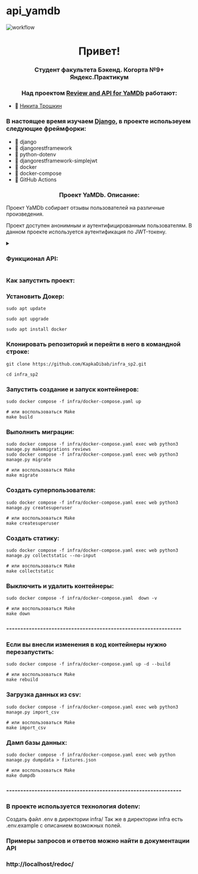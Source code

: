 # api_yamdb

![workflow](https://github.com/KapkaDibab/yamdb_final/actions/workflows/yamdb_workflow.yml/badge.svg)

<h1 align="center">Привет! </h1>
<h3 align="center">Студент факультета Бэкенд. Когорта №9+ Яндекс.Практикум</h3>
<h3 align="center">Над проектом <a href="https://github.com/KapkaDibab/yamdb_final" target="_blank">Review and API for YaMDb</a> работают:</h3>

- 🌱 [Никита Трошкин](https://github.com/KapkaDibab)

<h3 align="left">В настоящее время изучаем <a href="https://www.djangoproject.com/" target="_blank" rel="noreferrer">Django</a>, в проекте использеуем следующие фреймфорки: </h3>

- 🔭 django
- 🔭 djangorestframework
- 🔭 python-dotenv
- 🔭 djangorestframework-simplejwt
- 🔭 docker
- 🔭 docker-compose
- 🔭 GitHub Actions

<h3 align="center">Проект YaMDb. Описание:</h3>
<p align="left">Проект YaMDb собирает отзывы пользователей на различные произведения.</p>
<p align="left">Проект доступен анонимным и аутентифицированным пользователям. 
В данном проекте используется аутентификация по JWT-токену.</p>

<details> 
  <summary><h3 align="left">Функционал API: </h3></summary>
    <details>
        <summary>1. Работа с отзывами: </summary>
            - Получение списка всех отзывов. Позволяет получить список всех отзывов.
            Права доступа: Доступно без токена;
            - Добавление нового отзыва. Позволяет добавить новый отзыв. Пользователь может оставить только один отзыв на произведение.
            Права доступа: Аутентифицированные пользователи;
            - Получение отзыва по id. Позволяет получить отзыв по id для указанного произведения. Права доступа: Доступно без токена;
            - Частичное обновление отзыва по id. Позволяет частичное обновить отзыв по id. Права доступа: Автор отзыва, модератор или администратор.;
            - Удаление отзыва по id. Позволяет удалить отзыв по id. 
            Права доступа: Автор отзыва, модератор или администратор.
    </details>
    <details>
        <summary>2. Работа с комментариями: </summary>
            - Получение списка всех комментариев к отзыву. Позволяет получить список всех комментариев к отзыву. Права доступа: Доступно без токена;
            - Добавление комментария. Позволяет добавить новый комментарий для отзыва. Права доступа: Аутентифицированные пользователи;
            - Получение комментария к отзыву. Позволяет получить комментарий для отзыва по id. Права доступа: Доступно без токена;
            - Частичное обновление комментария к отзыву. Позволяет частично обновить комментарий к отзыву по id. Права доступа: Автор комментария, модератор или администратор;
            - Удаление комментария к отзыву. Позволяет удалить комментарий к отзыву по id. Права доступа: Автор комментария, модератор или администратор.
    </details>
    <details>
        <summary>3. Работа с категориями: </summary>
            - Получение списка всех категорий. Позволяет получить список всех категорий. Права доступа: Доступно без токена;
            - Добавление новой категории. Позволяет создать категорию. Права доступа: Администратор;
            - Удаление категории. Позволяет удалить категорию. Права доступа: Администратор.
    </details>
    <details>
        <summary>4. Работа с категориями жанров: </summary>
            - Получение списка всех жанров. Позволяет получить список всех жанров. Права доступа: Доступно без токена;
            - Добавление жанра. Позволяет добавить жанр. Права доступа: Администратор;
            - Удаление жанра. Позволяет удалить жанр. Права доступа: Администратор.
    </details>
    <details>
        <summary>5. Работа с произведениями, к которым пишут отзывы (определённый фильм, книга или песенка) </summary>
            - Получение списка всех произведений. Позволяет получить список всех объектов. Права доступа: Доступно без токена;
            - Добавление произведения. Позволяет добавить новое произведение. Права доступа: Администратор.
            Нельзя добавлять произведения, которые еще не вышли (год выпуска не может быть больше текущего).
            При добавлении нового произведения требуется указать уже существующие категорию и жанр;
            - Получение информации о произведении. Позволяет получит информацию о произведении. Права доступа: Доступно без токена;
            - Частичное обновление информации о произведении. Позволяет обновить информацию о произведении. Права доступа: Администрато;
            - Удаление произведения. Позволяет удалить произведение. Права доступа: Администратор.
    </details>
    <details>
       <summary>6. Работа с пользователями: </summary>
            - Получение списка всех пользователей. Позволяет получить список всех пользователей. Права доступа: Администратор;
            - Добавление пользователя. Позволяет добавить нового пользователя. Права доступа: Администратор.
            Поля email и username должны быть уникальными;
            - Получение пользователя по username. Позволяет получить пользователя по username. Права доступа: Администратор;
            - изменение данных пользователя по username. Позволяет изменить данные пользователя по username.
            Права доступа: Администратор. Поля email и username должны быть уникальными.
    </details>
</details>



<h3 align="left">Как запустить проект:</h3>

### Установить Докер:
```
sudo apt update

sudo apt upgrade

sudo apt install docker
```

### Клонировать репозиторий и перейти в него в командной строке:
```
git clone https://github.com/KapkaDibab/infra_sp2.git

cd infra_sp2
```

### Запустить создание и запуск контейнеров:
```
sudo docker compose -f infra/docker-compose.yaml up

# или воспользоваться Make
make build
```

### Выполнить миграции:
```
sudo docker compose -f infra/docker-compose.yaml exec web python3 manage.py makemigrations reviews
sudo docker compose -f infra/docker-compose.yaml exec web python3 manage.py migrate

# или воспользоваться Make
make migrate
```

### Создать суперпользователя:
```
sudo docker compose -f infra/docker-compose.yaml exec web python3 manage.py createsuperuser

# или воспользоваться Make
make createsuperuser
```

### Создать статику:
```
sudo docker compose -f infra/docker-compose.yaml exec web python3 manage.py collectstatic --no-input

# или воспользоваться Make
make collectstatic
```

### Выключить и удалить контейнеры:
```
sudo docker compose -f infra/docker-compose.yaml  down -v

# или воспользоваться Make
make down
```
### --------------------------------------------------------------

### Если вы внесли изменения в код контейнеры нужно перезапустить:
```
sudo docker compose -f infra/docker-compose.yaml up -d --build

# или воспользоваться Make
make rebuild
```

### Загрузка данных из csv:
```
sudo docker compose -f infra/docker-compose.yaml exec web python3 manage.py import_csv

# или воспользоваться Make
make import_csv
```

### Дамп базы данных:
```
sudo docker compose -f infra/docker-compose.yaml exec web python manage.py dumpdata > fixtures.json

# или воспользоваться Make
make dumpdb
```

### --------------------------------------------------------------

### В проекте используется технология dotenv:
Создать файл .env в директории infra/
Так же в директории infra есть .env.example с описанием возможных полей.


### Примеры запросов и ответов можно найти в документации API
### http://localhost/redoc/
